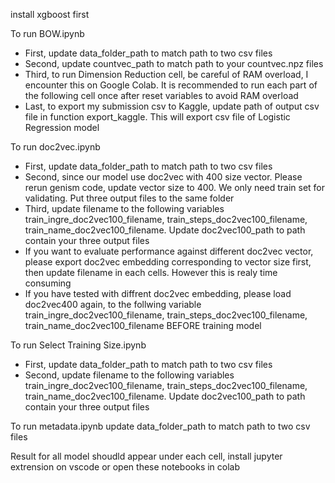 install xgboost first

To run BOW.ipynb
- First, update data_folder_path to match path to two csv files
- Second, update countvec_path to match path to your countvec.npz files
- Third, to run Dimension Reduction cell, be careful of RAM overload, I encounter this on Google Colab. It is recommended to run each part of the following cell once after reset variables to avoid RAM overload
- Last, to export my submission csv to Kaggle, update path of output csv file in function export_kaggle. This will export csv file of Logistic Regression model

To run doc2vec.ipynb
- First, update data_folder_path to match path to two csv files
- Second, since our model use doc2vec with 400 size vector. Please rerun genism code, update vector size to 400. We only need train set for validating. Put three output files to the same folder
- Third, update filename to the following variables train_ingre_doc2vec100_filename, train_steps_doc2vec100_filename, train_name_doc2vec100_filename. Update doc2vec100_path to path contain your three output files
- If you want to evaluate performance against different doc2vec vector, please export doc2vec embedding corresponding to vector size first, then update filename in each cells. However this is realy time consuming
- If you have tested with diffrent doc2vec embedding, please load doc2vec400 again, to the follwing variable train_ingre_doc2vec100_filename, train_steps_doc2vec100_filename, train_name_doc2vec100_filename BEFORE training model

To run Select Training Size.ipynb
- First, update data_folder_path to match path to two csv files
- Second, update filename to the following variables train_ingre_doc2vec100_filename, train_steps_doc2vec100_filename, train_name_doc2vec100_filename. Update doc2vec100_path to path contain your three output files

To run metadata.ipynb
update data_folder_path to match path to two csv files

Result for all model shoudld appear under each cell, install jupyter extrension on vscode or open these notebooks in colab